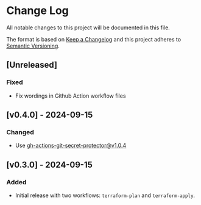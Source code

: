 # Change Log
All notable changes to this project will be documented in this file.

The format is based on [Keep a Changelog](http://keepachangelog.com/)
and this project adheres to [Semantic Versioning](http://semver.org/).

## [Unreleased]

### Fixed
- Fix wordings in Github Action workflow files

## [v0.4.0] - 2024-09-15

### Changed
-  Use gh-actions-git-secret-protector@v1.0.4

## [v0.3.0] - 2024-09-15

### Added

- Initial release with two workflows: `terraform-plan` and `terraform-apply`.
